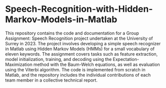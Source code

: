 # Speech-Recognition-with-Hidden-Markov-Models-in-Matlab

This repository contains the code and documentation for a Group Assignment: Speech Recognition project undertaken at the University of Surrey in 2023. The project involves developing a simple speech recognizer in Matlab using Hidden Markov Models (HMMs) for a small vocabulary of eleven keywords. The assignment covers tasks such as feature extraction, model initialization, training, and decoding using the Expectation-Maximization method with the Baum-Welch equations, as well as evaluation using the Viterbi algorithm. The code is implemented from scratch in Matlab, and the repository includes the individual contributions of each team member in a collective technical report.
